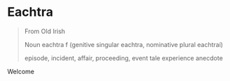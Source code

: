 # Eachtra

> From Old Irish 
> 
>  Noun
>  eachtra f (genitive singular eachtra, nominative plural eachtraí)
>  
>  episode, incident, affair, proceeding, event
>  tale
>  experience
>  anecdote
>

Welcome 

